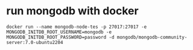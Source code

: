 

# run mongodb with docker
```docker run --name mongodb-node-tes -p 27017:27017 -e MONGODB_INITDB_ROOT_USERNAME=mongodb -e MONGODB_INITDB_ROOT_PASSWORD=password -d mongodb/mongodb-community-server:7.0-ubuntu2204```